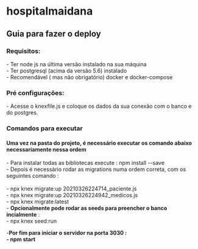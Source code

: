 # hospitalmaidana

 <h2> Guia para fazer o deploy </h2>
  <h3> Requisitos: </h3>
   - Ter node js na última versão instalado na sua máquina </br>
   - Ter postgresql (acima da versão 5.6) instalado  </br>
   - Recomendável ( mas não obrigatório) docker e docker-compose  </br>
  <h3> Pré configurações: </h3>
   - Acesse o knexfile.js e coloque os dados da sua conexão com o banco e do postgres.
   <h3> Comandos para executar </h3>
   <h4> Uma vez na pasta do projeto, é necessário executar os comando abaixo <b>necessariamente nessa ordem</b> </h4>
    - Para instalar todas as bibliotecas execute : npm install --save </br>
    - Depois é necessário rodar as migrations numa ordem correta, com os seguintes comando : </br>
             </br>   - npx knex migrate:up 20210326224714_paciente.js
             </br>   - npx knex migrate:up 20210326224942_medicos.js 
             </br>   - npx knex migrate:latest
    </br> - <strong> Opcionalmente pode rodar as seeds para preencher o banco incialmente</strong> : </br>
        - npx knex seed:run </br>
        
   -<strong>Por fim  para iniciar o servidor na porta 3030 :</strong> </br>
    <b> - npm start </b>
